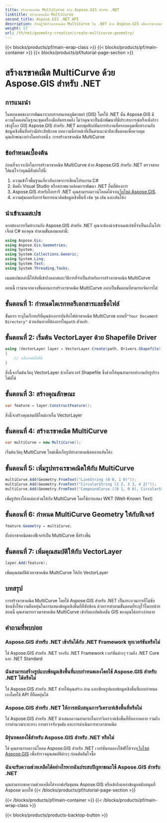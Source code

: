 ```yaml
---
title: สร้างเรขาคณิต MultiCurve ด้วย Aspose.GIS สำหรับ .NET
linktitle: สร้างเรขาคณิต MultiCurve
second_title: Aspose.GIS .NET API
description: เรียนรู้วิธีสร้างเรขาคณิต MultiCurve ใน .NET ด้วย Aspose.GIS เพื่อการนำเสนอและการวิเคราะห์ข้อมูลเชิงพื้นที่อย่างมีประสิทธิภาพ
weight: 17
url: /th/net/geometry-creation/create-multicurve-geometry/
---
```


{{< blocks/products/pf/main-wrap-class >}}
{{< blocks/products/pf/main-container >}}
{{< blocks/products/pf/tutorial-page-section >}}

# สร้างเรขาคณิต MultiCurve ด้วย Aspose.GIS สำหรับ .NET

## การแนะนำ
ในขอบเขตของการพัฒนาระบบสารสนเทศภูมิศาสตร์ (GIS) โดยใช้ .NET นั้น Aspose.GIS มีความโดดเด่นในฐานะชุดเครื่องมืออันทรงพลัง ไม่ว่าคุณจะเป็นนักพัฒนาที่มีประสบการณ์หรือเพิ่งก้าวเข้าสู่โลก GIS Aspose.GIS สำหรับ .NET มอบชุดฟังก์ชันการทำงานที่ครอบคลุมเพื่อทำงานกับข้อมูลเชิงพื้นที่อย่างมีประสิทธิภาพ บทความนี้ทำหน้าที่เป็นคำแนะนำทีละขั้นตอนเพื่อควบคุมคุณลักษณะอย่างใดอย่างหนึ่ง: การสร้างเรขาคณิต MultiCurve
## ข้อกำหนดเบื้องต้น
ก่อนที่จะเจาะลึกในการสร้างเรขาคณิต MultiCurve ด้วย Aspose.GIS สำหรับ .NET ตรวจสอบให้แน่ใจว่าคุณมีสิ่งต่อไปนี้:
1. ความเข้าใจพื้นฐานเกี่ยวกับภาษาการเขียนโปรแกรม C#
2. ติดตั้ง Visual Studio หรือสภาพแวดล้อมการพัฒนา .NET อื่นที่ต้องการ
3.  Aspose.GIS สำหรับไลบรารี .NET คุณสามารถดาวน์โหลดได้จาก[เว็บไซต์ Aspose.GIS](https://releases.aspose.com/gis/net/).
4. ความคุ้นเคยกับการจัดการแนวคิดข้อมูลเชิงพื้นที่ เช่น จุด เส้น และเส้นโค้ง

## นำเข้าเนมสเปซ
หากต้องการเริ่มทำงานกับ Aspose.GIS สำหรับ .NET คุณจะต้องนำเข้าเนมสเปซที่จำเป็นลงในโปรเจ็กต์ C# ของคุณ ทำตามขั้นตอนเหล่านี้:

```csharp
using Aspose.Gis;
using Aspose.Gis.Geometries;
using System;
using System.Collections.Generic;
using System.Linq;
using System.Text;
using System.Threading.Tasks;
```
เนมสเปซเหล่านี้ให้สิทธิ์เข้าถึงคลาสและวิธีการที่จำเป็นสำหรับการสร้างเรขาคณิต MultiCurve

ตอนนี้ เรามาแจกแจงขั้นตอนการสร้างเรขาคณิต MultiCurve ออกเป็นขั้นตอนที่สามารถจัดการได้:
## ขั้นตอนที่ 1: กำหนดไดเรกทอรีเอกสารและชื่อไฟล์
 ขั้นแรก ระบุไดเร็กทอรีที่คุณต้องการบันทึกไฟล์เรขาคณิต MultiCurve แทนที่`"Your Document Directory"` ด้วยเส้นทางที่ต้องการใน`path` ตัวแปร.
## ขั้นตอนที่ 2: เริ่มต้น VectorLayer ด้วย Shapefile Driver
```csharp
using (VectorLayer layer = VectorLayer.Create(path, Drivers.Shapefile))
{
    // บล็อกรหัสไปที่นี่
}
```
สิ่งนี้จะเริ่มต้นวัตถุ VectorLayer ด้วยไดรเวอร์ Shapefile ซึ่งช่วยให้คุณสามารถทำงานกับรูปร่างไฟล์ได้
## ขั้นตอนที่ 3: สร้างคุณลักษณะ
```csharp
var feature = layer.ConstructFeature();
```
สิ่งนี้จะสร้างคุณสมบัติใหม่ภายใน VectorLayer
## ขั้นตอนที่ 4: สร้างเรขาคณิต MultiCurve
```csharp
var multiCurve = new MultiCurve();
```
เริ่มต้นวัตถุ MultiCurve ใหม่เพื่อเก็บรูปทรงเรขาคณิตหลายเส้นโค้ง
## ขั้นตอนที่ 5: เพิ่มรูปทรงเรขาคณิตให้กับ MultiCurve
```csharp
multiCurve.Add(Geometry.FromText("LineString (0 0, 1 0)"));
multiCurve.Add(Geometry.FromText("CircularString (2 2, 3 3, 4 2)"));
multiCurve.Add(Geometry.FromText("CompoundCurve ((0 1, 0 0), CircularString (0 0, 3 3, 6 0))"));
```
เพิ่มรูปทรงโค้งแต่ละส่วนให้กับ MultiCurve โดยใช้การแสดง WKT (Well-Known Text)
## ขั้นตอนที่ 6: กำหนด MultiCurve Geometry ให้กับฟีเจอร์
```csharp
feature.Geometry = multiCurve;
```
ตั้งค่าเรขาคณิตของฟีเจอร์เป็น MultiCurve ที่สร้างขึ้น
## ขั้นตอนที่ 7: เพิ่มคุณสมบัติให้กับ VectorLayer
```csharp
layer.Add(feature);
```
เพิ่มคุณสมบัติด้วยเรขาคณิต MultiCurve ให้กับ VectorLayer

## บทสรุป
การสร้างเรขาคณิต MultiCurve โดยใช้ Aspose.GIS สำหรับ .NET เป็นกระบวนการที่ไม่ซับซ้อนซึ่งให้ความยืดหยุ่นในการแสดงข้อมูลเชิงพื้นที่ที่ซับซ้อน ด้วยการทำตามขั้นตอนที่ระบุไว้ในบทช่วยสอนนี้ คุณสามารถรวมเรขาคณิต MultiCurve เข้ากับแอปพลิเคชัน GIS ของคุณได้อย่างง่ายดาย
## คำถามที่พบบ่อย
### Aspose.GIS สำหรับ .NET เข้ากันได้กับ .NET Framework ทุกเวอร์ชันหรือไม่
ใช่ Aspose.GIS สำหรับ .NET รองรับ .NET Framework เวอร์ชันต่างๆ รวมถึง .NET Core และ .NET Standard
### ฉันสามารถสร้างรูปแบบข้อมูลเชิงพื้นที่แบบกำหนดเองโดยใช้ Aspose.GIS สำหรับ .NET ได้หรือไม่
ใช่ Aspose.GIS สำหรับ .NET ช่วยให้คุณสร้าง อ่าน และเขียนรูปแบบข้อมูลเชิงพื้นที่แบบกำหนดเองโดยใช้ API ที่ยืดหยุ่นได้
### Aspose.GIS สำหรับ .NET ให้การสนับสนุนการวิเคราะห์เชิงพื้นที่หรือไม่
ใช่ Aspose.GIS สำหรับ .NET นำเสนอความสามารถในการวิเคราะห์เชิงพื้นที่ที่หลากหลาย รวมถึงการคำนวณระยะทาง การตรวจจับจุดตัด และการดำเนินการทางเรขาคณิต
### มีรุ่นทดลองใช้สำหรับ Aspose.GIS สำหรับ .NET หรือไม่
ใช่ คุณสามารถดาวน์โหลด Aspose.GIS สำหรับ .NET เวอร์ชันทดลองใช้ฟรีได้จาก[เว็บไซต์ Aspose.GIS](https://releases.aspose.com/gis/net/) เพื่อสำรวจคุณสมบัติต่างๆ ก่อนตัดสินใจซื้อ
### ฉันจะรับความช่วยเหลือได้อย่างไรหากฉันประสบปัญหาขณะใช้ Aspose.GIS สำหรับ .NET
คุณสามารถขอความช่วยเหลือได้จากฟอรัมชุมชน Aspose.GIS หรือเข้าถึงแหล่งข้อมูลสนับสนุนที่ Aspose มอบให้
{{< /blocks/products/pf/tutorial-page-section >}}

{{< /blocks/products/pf/main-container >}}
{{< /blocks/products/pf/main-wrap-class >}}

{{< blocks/products/products-backtop-button >}}
